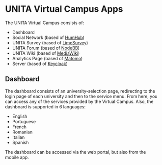 # UNITA Virtual Campus Apps

The UNITA Virtual Campus consists of:
* Dashboard
* Social Network (based of [HumHub](https://github.com/humhub/humhub))
* UNITA Survey (based of [LimeSurvey](https://github.com/LimeSurvey/LimeSurvey))
* UNITA Forum (based of [NodeBB](https://github.com/NodeBB/NodeBB))
* UNITA Wiki (based of [MediaWiki](https://github.com/wikimedia/mediawiki))
* Analytics Page (based of [Matomo](https://github.com/matomo-org/matomo))
* Server (based of [Keycloak](https://github.com/keycloak/keycloak))

## Dashboard
The dashboard consists of an university-selection page, redirecting to the login page of each university and then to the service menu. From here, you can access any of the services provided by the Virtual Campus. 
Also, the dashboard is supported in 6 languages:
* English
* Portuguese
* French
* Romanian
* Italian
* Spanish
 
 The dashboard can be accessed via the web portal, but also from the mobile app.
